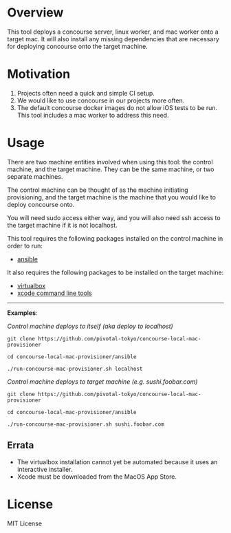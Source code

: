 # Overview

This tool deploys a concourse server, linux worker, and mac worker onto a target mac. It will also install any missing dependencies that are necessary for deploying concourse onto the target machine.

# Motivation

1. Projects often need a quick and simple CI setup.
1. We would like to use concourse in our projects more often.
1. The default concourse docker images do not allow iOS tests to be run. This tool includes a mac worker to address this need.

# Usage

There are two machine entities involved when using this tool: the control machine, and the target machine. They can be the same machine, or two separate machines.

The control machine can be thought of as the machine initiating provisioning, and the target machine is the machine that you would like to deploy concourse onto. 

You will need sudo access either way, and you will also need ssh access to the target machine if it is not localhost.

This tool requires the following packages installed on the control machine in order to run:
  * [ansible](http://docs.ansible.com/ansible/)

It also requires the following packages to be installed on the target machine:
  * [virtualbox](https://www.virtualbox.org/)
  * [xcode command line tools](https://developer.apple.com/xcode/)

----

**Examples**:

*Control machine deploys to itself (aka deploy to localhost)*

```
git clone https://github.com/pivotal-tokyo/concourse-local-mac-provisioner

cd concourse-local-mac-provisioner/ansible

./run-concourse-mac-provisioner.sh localhost
```

*Control machine deploys to target machine (e.g. sushi.foobar.com)*

```
git clone https://github.com/pivotal-tokyo/concourse-local-mac-provisioner

cd concourse-local-mac-provisioner/ansible

./run-concourse-mac-provisioner.sh sushi.foobar.com
```

## Errata

  * The virtualbox installation cannot yet be automated because it uses an interactive installer.
  * Xcode must be downloaded from the MacOS App Store.

# License

MIT License